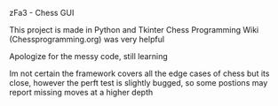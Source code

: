 zFa3 - Chess GUI

This project is made in Python and Tkinter
Chess Programming Wiki (Chessprogramming.org)
was very helpful

Apologize for the messy code, still learning

Im not certain the framework covers all the
edge cases of chess but its close, however
the perft test is slightly bugged, so some postions
may report missing moves at a higher depth
